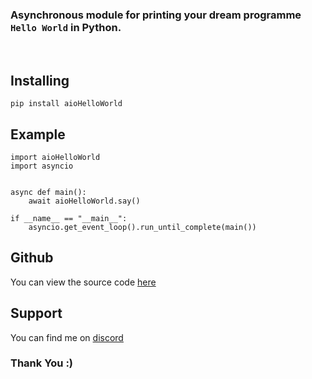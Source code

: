 ### Asynchronous module for printing your dream programme `Hello World` in Python.

<br>

## Installing
```
pip install aioHelloWorld
```

## Example
```
import aioHelloWorld
import asyncio


async def main():
    await aioHelloWorld.say()

if __name__ == "__main__":
    asyncio.get_event_loop().run_until_complete(main())
```

## Github
You can view the source code [here](https://github.com/Exainz/aioHelloWorld)

## Support
You can find me on [discord](https://discord.com/users/761976845200785408)

### Thank You :)